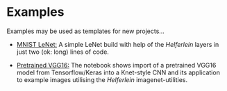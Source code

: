 # Examples

Examples may be used as templates for new projects...

+ [MNIST LeNet:](https://github.com/andreasdominik/NNHelferlein.jl/blob/main/examples/simple_lenet.ipynb) A simple LeNet build with help of the *Helferlein* layers
    in just two (ok: long) lines of code.

+ [Pretrained VGG16:](https://github.com/andreasdominik/NNHelferlein.jl/blob/main/examples/pretrained_vgg.ipynb) The notebook shows import of a pretrained VGG16 model
    from Tensorflow/Keras into a Knet-style CNN
    and its application to example images utilising the
    *Helferlein* imagenet-utilities.
